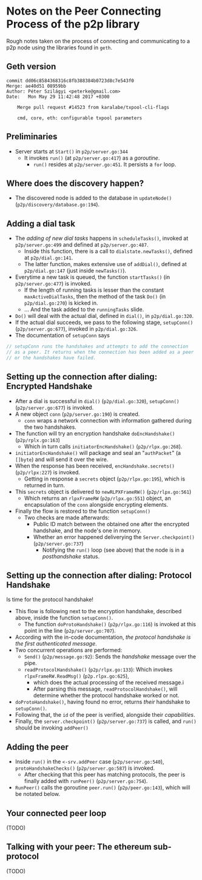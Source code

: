 # Notes on the Peer Connecting Process of the p2p library

Rough notes taken on the process of connecting and communicating to a p2p node
using the libraries found in `geth`.

## Geth version

```
commit dd06c8584368316c8fb388384b0723d8c7e543f0
Merge: ae40d51 08959bb
Author: Péter Szilágyi <peterke@gmail.com>
Date:   Mon May 29 11:42:48 2017 +0300

    Merge pull request #14523 from karalabe/txpool-cli-flags

    cmd, core, eth: configurable txpool parameters
```

## Preliminaries

* Server starts at `Start()` in `p2p/server.go:344`
  * It invokes `run()` (at `p2p/server.go:417`) as a _goroutine_.
    * `run()` resides at `p2p/server.go:451`. It persists a `for` loop.

## Where does the discovery happen?

* The discovered node is added to the database in `updateNode()` (`p2p/discovery/database.go:194`).

## Adding a dial task

* The _adding of new dial tasks_ happens in `scheduleTasks()`, invoked at `p2p/server.go:499` and defined at `p2p/server.go:487`.
  * Inside this function, there is a call to `dialstate.newTasks()`, defined at `p2p/dial.go:141`.
  * The latter function, makes extensive use of `addDial()`, defined at `p2p/dial.go:147` (just inside `newTasks()`).
* Everytime a new task is queued, the function `startTasks()` (in `p2p/server.go:477`) is invoked.
  * If the length of running tasks is lesser than the constant `maxActiveDialTasks`, then the method of the task `Do()` (in `p2p/dial.go:270`) is kicked in.
  * ... And the task added to the `runningTasks` slide.
* `Do()` will deal with the actual dial, defined in `dial()`, in `p2p/dial.go:320`.
* If the actual dial succeeds, we pass to the following stage, `setupConn()` (`p2p/server.go:677`), invoked in `p2p/dial.go:326`.
* The documentation of `setupConn` says

```go
// setupConn runs the handshakes and attempts to add the connection
// as a peer. It returns when the connection has been added as a peer
// or the handshakes have failed.
```

## Setting up the connection after dialing: Encrypted Handshake

* After a dial is successful in `dial()` (`p2p/dial.go:320`), `setupConn()` (`p2p/server.go:677`) is invoked.
* A new object `conn` (`p2p/server.go:190`) is created.
  * `conn` wraps a network connection with information gathered during the two handshakes.
* The function will try an encryption handshake `doEncHandshake()` (`p2p/rplx.go:163`)
  * Which in turn calls `initiatorEncHandshake()` (`p2p/rlpx.go:268`).
* `initiatorEncHandshake()` will package and seal an "`authPacket`" (a `[]byte`) and will send it over the wire.
* When the response has been received, `encHandshake.secrets()` (`p2p/rlpx:227`) is invoked.
  * Getting in response a `secrets` object (`p2p/rlpx.go:195`), which is returned in turn.
* This `secrets` object is delivered to `newRLPXFrameRW()` (`p2p/rlpx.go:561`)
  * Which returns an `rlpxFrameRW` (`p2p/rlpx.go:551`) object, an encapsulation of the `conn` alongside encrypting elements.
* Finally the flow is restored to the function `setupConn()`
  * Two checks are made afterwards:
    * Public ID match between the obtained one after the encrypted handshake, and the node's one in memory.
    * Whether an error happened deliverying the `Server.checkpoint()` (`p2p/server.go:737`)
      * Notifying the `run()` loop (see above) that the node is in a _posthandshake_ status.

## Setting up the connection after dialing: Protocol Handshake

Is time for the protocol handshake!

* This flow is following next to the encryption handshake, described above, inside the function `setupConn()`.
  * The function `doProtoHandshake()` (`p2p/rlpx.go:116`) is invoked at this point in the line (`p2p/server.go:707`).
* According with the in-code documentation, _the protocol handshake is the first authenticated message_.
* Two concurrent operations are performed:
  * `Send()` (`p2p/message.go:92`): Sends the _handshake_ message over the pipe.
  * `readProtocolHandshake()` (`p2p/rlpx.go:133`): Which invokes `rlpxFrameRW.ReadMsg()` (`p2p.rlpx.go:625`),
    * which does the actual processing of the received message.i
    * After parsing this message, `readProtocolHandshake()`, will determine whether the protocol handshake worked or not.
* `doProtoHandshake()`, having found no error, returns _their_ handshake to `setupConn()`.
* Following that, the `id` of the peer is verified, alongside their _capabilities_.
* Finally, the `server.checkpoint()` (`p2p/server.go:737`) is called, and `run()` should be invoking `addPeer()`

## Adding the peer

* Inside `run()` in the `<-srv.addPeer` case (`p2p/server.go:540`), `protoHandshakeChecks()` (`p2p/server.go:587`) is invoked.
  * After checking that this peer has matching protocols, the peer is finally added with `runPeer()` (`p2p/server.go:754`).
* `RunPeer()` calls the goroutine `peer.run()` (`p2p/peer.go:143`), which will be notated below.

## Your connected peer loop

(TODO)

## Talking with your peer: The ethereum sub-protocol

(TODO)
